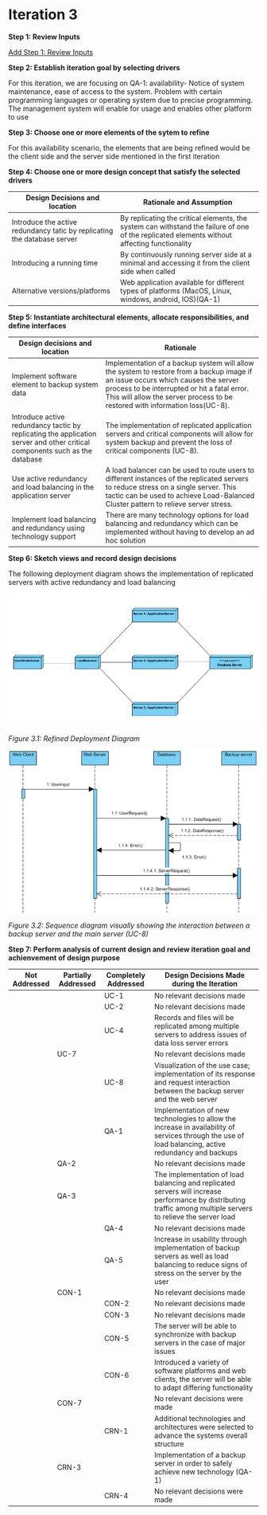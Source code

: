 # Iteration 3

**Step 1: Review Inputs**

 [Add Step 1: Review Inputs](https://github.com/SOFE3650F18/project-group-26/blob/master/ADD/ADD%20Step%201:%20%20Review%20Inputs.md)

**Step 2: Establish iteration goal by selecting drivers**

  For this iteration, we are focusing on QA-1: availability- Notice of system maintenance, ease of access to the system. Problem with certain programming languages or operating system due to precise programming. The management system will enable for usage and enables other platform to use

**Step 3: Choose one or more elements of the sytem to refine**

  For this availability scenario, the elements that are being refined would be the client side and the server side mentioned in the first iteration

**Step 4: Choose one or more design concept that satisfy the selected drivers**

| Design Decisions and location                                            | Rationale and Assumption                                                                                                                     |
|--------------------------------------------------------------------------|----------------------------------------------------------------------------------------------------------------------------------------------|
| Introduce the active redundancy tatic by replicating the database server | By replicating the critical elements, the system can withstand the failure of one of the replicated elements without affecting functionality |
| Introducing a running time                                               | By continuously running server side at a minimal and accessing it from the client side when called                                           |
| Alternative versions/platforms                                           | Web application available for different types of platforms (MacOS, Linux, windows, android, IOS)(QA-1)                                       |

**Step 5: Instantiate architectural elements, allocate responsibilities, and define interfaces**

| Design decisions and location                                                                                               | Rationale                                                                                                                                                                                                                                                        |
|-----------------------------------------------------------------------------------------------------------------------------|------------------------------------------------------------------------------------------------------------------------------------------------------------------------------------------------------------------------------------------------------------------|
| Implement software element to backup system data                                                                            | Implementation of a backup system will allow the system to restore from a backup image if an issue occurs which causes the server process to be interrupted or hit a fatal error. This will allow the server process to be restored with information loss(UC-8). |
| Introduce active redundancy tactic by replicating the application server and other critical components such as the database | The implementation of replicated application servers and critical components will allow for system backup and prevent the loss of critical components (UC-8).                                                                                                    |
| Use active redundancy and load balancing in the application server                                                          | A load balancer can be used to route users to different instances of the replicated servers to reduce stress on a single server. This tactic can be used to achieve Load-Balanced Cluster pattern to relieve server stress.                                      |
| Implement load balancing and redundancy using technology support                                                            | There are many technology options for load balancing and redundancy which can be implemented without having to develop an ad hoc solution                                                                                                                        |

**Step 6: Sketch views and record design decisions**

The following deployment diagram shows the implementation of replicated servers with active redundancy and load balancing

![alt Deployment Diagram](https://github.com/SOFE3650F18/project-group-26/blob/master/Iteration%203/deployment.PNG)   

*Figure 3.1: Refined Deployment Diagram*

![alt Sequence Diagram](https://github.com/SOFE3650F18/project-group-26/blob/master/Iteration%203/UC-8%20Sequence%20Diagram.png)

*Figure 3.2: Sequence diagram visually showing the interaction between a backup server and the main server (UC-8)*

**Step 7: Perform analysis of current design and review iteration goal and achienvement of design purpose**

| Not Addressed | Partially Addressed | Completely Addressed | Design Decisions Made during the Iteration                                                                                                                      |
|---------------|---------------------|----------------------|-----------------------------------------------------------------------------------------------------------------------------------------------------------------|
|               |                     | UC-1                 | No relevant decisions made                                                                                                                                      |
|               |                     | UC-2                 | No relevant decisions made                                                                                                                                      |
|               |                     | UC-4                 | Records and files will be replicated among multiple servers to address issues of data loss server errors                                                        |
|               | UC-7                |                      | No relevant decisions made                                                                                                                                      |
|               |                     | UC-8                 | Visualization of the use case; implementation of its response and request interaction between the backup server and the web server                              |
|               |                     | QA-1                 | Implementation of new technologies to allow the increase in availability of services through the use of load balancing, active redundancy and backups           |
|               | QA-2                |                      | No relevant decisions made                                                                                                                                      |
|               | QA-3                |                      | The implementation of load balancing and replicated servers will increase performance by distributing traffic among multiple servers to relieve the server load |
|               |                     | QA-4                 | No relevant decisions made                                                                                                                                      |
|               |                     | QA-5                 | Increase in usability through implementation of backup servers as well as load balancing to reduce signs of stress on the server by the user                    |
|               | CON-1               |                      | No relevant decisions made                                                                                                                                      |
|               |                     | CON-2                | No relevant decisions made                                                                                                                                      |
|               |                     | CON-3                | No relevant decisions made                                                                                                                                      |
|               |                     | CON-5                | The server will be able to synchronize with backup servers in the case of major issues                                                                          |
|               |                     | CON-6                | Introduced a variety of software platforms and web clients, the server will be able to adapt differing functionality                                            |
|               | CON-7               |                      | No relevant decisions were made                                                                                                                                 |
|               |                     | CRN-1                | Additional technologies and architectures were selected to advance the systems overall structure                                                                |
|               | CRN-3               |                      | Implementation of a backup server in order to safely achieve new technology (QA-1)                                                                              |
|               |                     | CRN-4                | No relevant decisions were made                                                                                                                                 |
                            
